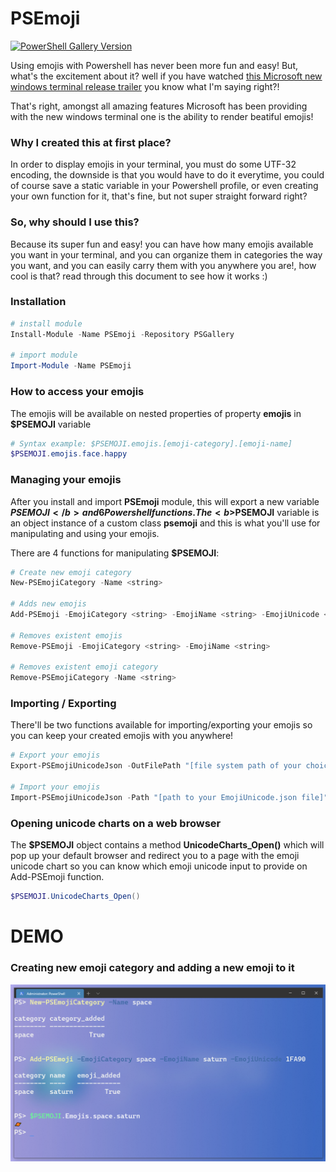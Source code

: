 # PSEmoji
[![PowerShell Gallery Version](https://img.shields.io/powershellgallery/v/PSEmoji)](https://www.powershellgallery.com/packages/PSEmoji/1.0.5)

Using emojis with Powershell has never been more fun and easy! 
But, what's the excitement about it? well if you have watched <a href="https://www.youtube.com/watch?v=8gw0rXPMMPE">this Microsoft new windows terminal release trailer</a> you know what I'm saying right?!

That's right, amongst all amazing features Microsoft has been providing with the new windows terminal one is the ability to render beatiful emojis!

### Why I created this at first place?
In order to display emojis in your terminal, you must do some UTF-32 encoding, the downside is that you would have to do it everytime, you could of course save a static variable in your Powershell profile, or even creating your own function for it, that's fine, but not super straight forward right? 

### So, why should I use this?
Because its super fun and easy! you can have how many emojis available you want in your terminal, and you can organize them in categories the way you want, and you can easily carry them with you anywhere you are!, how cool is that? read through this document to see how it works :)
### Installation
```PowerShell
# install module
Install-Module -Name PSEmoji -Repository PSGallery

# import module
Import-Module -Name PSEmoji
```
### How to access your emojis
The emojis will be available on nested properties of property <b>emojis</b> in <b>$PSEMOJI</b> variable
```Powershell
# Syntax example: $PSEMOJI.emojis.[emoji-category].[emoji-name]
$PSEMOJI.emojis.face.happy
```
### Managing your emojis
After you install and import <b>PSEmoji</b> module, this will export a new variable <b>$PSEMOJI</b> and 6 Powershell functions.
The <b>$PSEMOJI</b> variable is an object instance of a custom class <b>psemoji</b> and this is what you'll use for manipulating and using your emojis.  

There are 4 functions for manipulating <b>$PSEMOJI</b>:

```Powershell
# Create new emoji category
New-PSEmojiCategory -Name <string>

# Adds new emojis
Add-PSEmoji -EmojiCategory <string> -EmojiName <string> -EmojiUnicode <string>

# Removes existent emojis
Remove-PSEmoji -EmojiCategory <string> -EmojiName <string>

# Removes existent emoji category
Remove-PSEmojiCategory -Name <string>
```
### Importing / Exporting
There'll be two functions available for importing/exporting your emojis so you can keep your created emojis with you anywhere!
```Powershell
# Export your emojis
Export-PSEmojiUnicodeJson -OutFilePath "[file system path of your choice]"

# Import your emojis
Import-PSEmojiUnicodeJson -Path "[path to your EmojiUnicode.json file]"
```

### Opening unicode charts on a web browser
The <b>$PSEMOJI</b> object contains a method <b>UnicodeCharts_Open()</b> which will pop up your default browser and redirect you to a page with the emoji unicode chart so you can know which emoji unicode input to provide on Add-PSEmoji function.

```Powershell
$PSEMOJI.UnicodeCharts_Open()
```

# DEMO

### Creating new emoji category and adding a new emoji to it
![example](/media/new_category_example.png)
